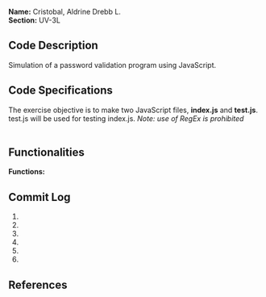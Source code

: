 ﻿**Name:** Cristobal, Aldrine Drebb L.<br/>
**Section:** UV-3L <br/>

## Code Description

Simulation of a password validation program using JavaScript.

## Code Specifications

The exercise objective is to make two JavaScript files, **index.js** and **test.js**.
test.js will be used for testing index.js. *Note: use of RegEx is prohibited* <br/><br/>



## Functionalities
**Functions:** <br/>

## Commit Log

1. <br/>
2. <br/>
3. <br/>
4. <br/>
5. <br/>
6. <br/>

## References

